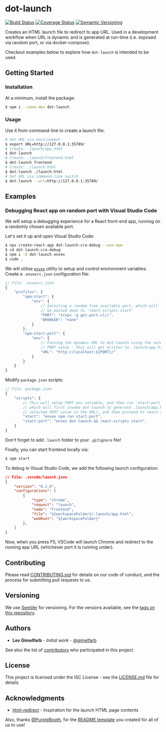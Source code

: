 # dot-launch 
[![Build Status][travis-badge]][travis-href] [![Coverage Status][codecov-badge]][codecov-href] [![Semantic Versioning][semrel-badge]][semrel-href]

[travis-href]: https://travis-ci.org/gimelfarb/dot-launch
[codecov-href]: https://codecov.io/gh/gimelfarb/dot-launch
[semrel-href]: https://github.com/semantic-release/semantic-release

[travis-badge]: https://img.shields.io/travis/gimelfarb/dot-launch/master.svg
[codecov-badge]: https://img.shields.io/codecov/c/gh/gimelfarb/dot-launch.svg
[semrel-badge]: https://img.shields.io/badge/%20%20%F0%9F%93%A6%F0%9F%9A%80-semantic--release-e10079.svg

Creates an HTML launch file to redirect to app URL. Used in a development workflow when URL is dynamic and is generated at run-time (i.e. exposed via random port, or via docker-compose).

Checkout examples below to explore how `dot-launch` is intended to be used.

## Getting Started

### Installation

At a minimum, install the package:

```bash
$ npm i --save-dev dot-launch
```

### Usage

Use it from command-line to create a launch file:

```bash
# Set URL via environment
$ export URL=http://127.0.0.1:35789/
# Create: .launch/app.html
$ dot-launch
# Create: .launch/frontend.html
$ dot-launch frontend
# Create: ./launch.html
$ dot-launch ./launch.html
# Set URL via command-line switch
$ dot-launch --url=http://127.0.0.1:35789/
```

## Examples

### Debugging React app on random port with Visual Studio Code

We will setup a debugging experience for a React front-end app, running on a randomly chosen available port.

Let's set it up and open Visual Studio Code:

```bash
$ npx create-react-app dot-launch-cra-debug --use-npm
$ cd dot-launch-cra-debug
$ npm i -D dot-launch envex
$ code .
```

We will utilise [`envex`](https://github.com/gimelfarb/envex) utility to setup and control environment variables. Create a `.envexrc.json` configuration file:

```js
// File: .envexrc.json
{
    "profiles": {
        "npm:start": {
            "env": {
                // Selecting a random free available port, which will
                // be passed down to 'react-scripts start'
                "PORT": "$(npx -q get-port-cli)",
                "BROWSER": "none"
            }
        },
        "npm:start:port": {
            "env": {
                // Passing the dynamic URL to dot-launch using the selected
                // PORT value - this will get written to .launch/app.html
                "URL": "http://localhost:${PORT}/"
            }
        }
    }
}
```

Modify `package.json` scripts:

```js
// File: package.json
{
    "scripts": {
        // This will setup PORT env variable, and then run 'start:port' script,
        // which will first invoke dot-launch to generate .launch/app.html (with
        // selected PORT value in the URL), and then proceed to react-scripts start
        "start": "envex npm run start:port",
        "start:port": "envex dot-launch && react-scripts start",
    }
}
```

Don't forget to add `.launch` folder to your `.gitignore` file!

Finally, you can start frontend locally via:

```bash
$ npm start
```

To debug in Visual Studio Code, we add the following launch configuration:

```json
// File: .vscode/launch.json
{
    "version": "0.2.0",
    "configurations": [
        {
            "type": "chrome",
            "request": "launch",
            "name": "Frontend",
            "file": "${workspaceFolder}/.launch/app.html",
            "webRoot": "${workspaceFolder}"
        },
    ]
}
```

Now, when you press F5, VSCode will launch Chrome and redirect to the running app URL (whichever port it is running under).

## Contributing

Please read [CONTRIBUTING.md](./CONTRIBUTING.md) for details on our code of conduct, and the process for submitting pull requests to us.

## Versioning

We use [SemVer](http://semver.org/) for versioning. For the versions available, see the [tags on this repository](../../tags). 

## Authors

* **Lev Gimelfarb** - *Initial work* - [@gimelfarb](https://github.com/gimelfarb)

See also the list of [contributors](https://github.com/gimelfarb/html-fiddle/contributors) who participated in this project.

## License

This project is licensed under the ISC License - see the [LICENSE.md](LICENSE.md) file for details

## Acknowledgments

* [html-redirect](https://github.com/eush77/html-redirect) - Inspiration for the launch HTML page contents

Also, thanks [@PurpleBooth](https://github.com/PurpleBooth), for the [README template](https://gist.github.com/PurpleBooth/109311bb0361f32d87a2) you created for all of us to use!

